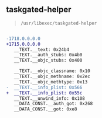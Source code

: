 ## taskgated-helper

> `/usr/libexec/taskgated-helper`

```diff

-1718.0.0.0.0
+1715.0.0.0.0
   __TEXT.__text: 0x24b4
   __TEXT.__auth_stubs: 0x4b0
   __TEXT.__objc_stubs: 0x400

   __TEXT.__objc_classname: 0x10
   __TEXT.__objc_methname: 0x2ec
   __TEXT.__objc_methtype: 0x13
-  __TEXT.__info_plist: 0x566
+  __TEXT.__info_plist: 0x55c
   __TEXT.__unwind_info: 0x108
   __DATA_CONST.__auth_got: 0x268
   __DATA_CONST.__got: 0xe8

```
